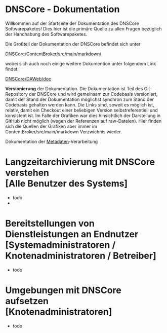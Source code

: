 # DNSCore - Dokumentation

Willkommen auf der Startseite der Dokumentation des DNSCore Softwarepaketes! Dies hier ist die primäre Quelle zu allen Fragen bezüglich der Handhabung des Softwarepaketes. 

Die Großteil der Dokumentation der DNSCore befindet sich unter

[DNSCore/ContentBroker/src/main/markdown/](../markdown)

wobei sich auch noch einige weitere Dokumention unter folgendem Link findet:

[DNSCore/DAWeb/doc](../../../../DAWeb/doc)

**Versionierung** der Dokumentation. Die Dokumentation ist Teil des Git-Repository der DNSCore und wird gemeinsam zur Codebasis versioniert, damit der Stand der Dokumentation möglichst synchron zum Stand der Codebasis gehalten werden kann. Die Links sind, soweit es möglich ist, relativ, damit ein Checkout einer beliebigen Version selbstreferentiell und konsistent ist. Im Falle der Grafiken war dies hinsichtlich der Darstellung in GitHub nicht möglich (wegen der Referenzen auf raw-Dateien). Hier finden sich die Quellen der Grafiken aber immer im ContentBroker/src/main/markdown Verzwichnis wieder.

Dokumentation der [Metadaten](2014-09-25_Metadaten_in_DA-NRW.pdf)-Verarbeitung

# Langzeitarchivierung mit DNSCore verstehen<br>[Alle Benutzer des Systems]

* todo
* 

# Bereitstellungen von Dienstleistungen an Endnutzer<br>[Systemadministratoren / Knotenadministratoren / Betreiber]

* todo 

# Umgebungen mit DNSCore aufsetzen<br>[Knotenadministratoren]

* todo
